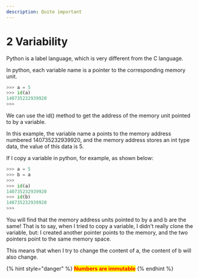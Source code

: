 ```yaml
---
description: Quite important
---
```


# 2 Variability

Python is a label language, which is very different from the C language.&#x20;

In python, each variable name is a pointer to the corresponding memory unit.

```python
>>> a = 5
>>> id(a)
140735232939920
>>> 
```

We can use the id() method to get the address of the memory unit pointed to by a variable.

In this example, the variable name a points to the memory address numbered 140735232939920, and the memory address stores an int type data, the value of this data is 5.



If I copy a variable in python, for example, as shown below:

```python
>>> a = 5
>>> b = a
>>> 
>>> id(a)
140735232939920
>>> id(b)
140735232939920
>>> 
```

You will find that the memory address units pointed to by a and b are the same! That is to say, when I tried to copy a variable, I didn't really clone the variable, but: I created another pointer points to the memory, and the two pointers point to the same memory space.

This means that when I try to change the content of a, the content of b will also change.

















{% hint style="danger" %}
<mark style="color:red;">**Numbers are immutable**</mark>
{% endhint %}







